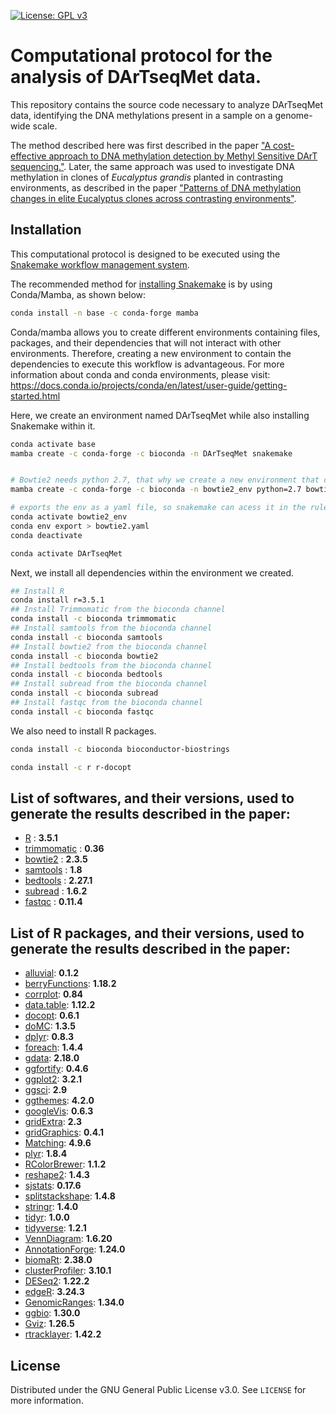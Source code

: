 [![License: GPL v3](https://img.shields.io/badge/License-GPLv3-blue.svg)](https://www.gnu.org/licenses/gpl-3.0)

# Computational protocol for the analysis of DArTseqMet data.

This repository contains the source code necessary to analyze DArTseqMet data, identifying the DNA methylations present in a sample on a genome-wide scale.

The method described here was first described in the paper ["A cost-effective approach to DNA methylation detection by Methyl Sensitive DArT sequencing."](https://doi.org/10.6084/m9.figshare.10305431). Later, the same approach was used to investigate DNA methylation in clones of _Eucalyptus grandis_ planted in contrasting environments, as described in the paper ["Patterns of DNA methylation changes in elite Eucalyptus clones across contrasting environments"](https://doi.org/10.1016/j.foreco.2020.118319).

## Installation

This computational protocol is designed to be executed using the [Snakemake workflow management system](https://snakemake.readthedocs.io/en/stable/).

The recommended method for [installing Snakemake](https://snakemake.readthedocs.io/en/stable/getting_started/installation.html) is by using Conda/Mamba, as shown below:

```sh
conda install -n base -c conda-forge mamba
```

Conda/mamba allows you to create different environments containing files, packages, and their dependencies that will not interact with other environments. Therefore, creating a new environment to contain the dependencies to execute this workflow is advantageous. For more information about conda and conda environments, please visit: https://docs.conda.io/projects/conda/en/latest/user-guide/getting-started.html

Here, we create an environment named DArTseqMet while also installing Snakemake within it.

```sh
conda activate base
mamba create -c conda-forge -c bioconda -n DArTseqMet snakemake


# Bowtie2 needs python 2.7, that why we create a new environment that can be used by snakemake later
mamba create -c conda-forge -c bioconda -n bowtie2_env python=2.7 bowtie2

# exports the env as a yaml file, so snakemake can acess it in the rules where python2.7 and bowtie2 are required
conda activate bowtie2_env
conda env export > bowtie2.yaml
conda deactivate
```


```sh
conda activate DArTseqMet
```

Next, we install all dependencies within the environment we created.

```sh
## Install R
conda install r=3.5.1
## Install Trimmomatic from the bioconda channel
conda install -c bioconda trimmomatic
## Install samtools from the bioconda channel
conda install -c bioconda samtools
## Install bowtie2 from the bioconda channel
conda install -c bioconda bowtie2
## Install bedtools from the bioconda channel
conda install -c bioconda bedtools
## Install subread from the bioconda channel
conda install -c bioconda subread
## Install fastqc from the bioconda channel
conda install -c bioconda fastqc
```

We also need to install R packages.

```sh
conda install -c bioconda bioconductor-biostrings

conda install -c r r-docopt
```

## List of softwares, and their versions, used to generate the results described in the paper:

* [R](https://cran.r-project.org/) : **3.5.1**  
* [trimmomatic](http://www.usadellab.org/cms/?page=trimmomatic) : **0.36**  
* [bowtie2](http://bowtie-bio.sourceforge.net/bowtie2/index.shtml) : **2.3.5**  
* [samtools](http://samtools.sourceforge.net/) : **1.8**  
* [bedtools](https://bedtools.readthedocs.io/en/latest/) : **2.27.1**  
* [subread](http://subread.sourceforge.net/) : **1.6.2**  
* [fastqc](https://www.bioinformatics.babraham.ac.uk/projects/fastqc/) : **0.11.4**  

## List of R packages, and their versions, used to generate the results described in the paper:

* [alluvial](https://cran.r-project.org/web/packages/alluvial/index.html): **0.1.2**  
* [berryFunctions](https://cran.r-project.org/web/packages/berryFunctions/index.html): **1.18.2**  
* [corrplot](https://cran.r-project.org/web/packages/corrplot/index.html): **0.84**  
* [data.table](https://cran.r-project.org/web/packages/data.table/index.html): **1.12.2**  
* [docopt](https://cran.r-project.org/web/packages/docopt/index.html): **0.6.1**  
* [doMC](https://cran.r-project.org/web/packages/doMC/index.html): **1.3.5**  
* [dplyr](https://cran.r-project.org/web/packages/dplyr/index.html): **0.8.3**  
* [foreach](https://cran.r-project.org/web/packages/foreach/index.html): **1.4.4**  
* [gdata](https://cran.r-project.org/web/packages/gdata/index.html): **2.18.0**  
* [ggfortify](https://cran.r-project.org/web/packages/ggfortify/index.html): **0.4.6**  
* [ggplot2](https://cran.r-project.org/web/packages/ggplot2/index.html): **3.2.1**  
* [ggsci](https://cran.r-project.org/web/packages/ggsci/index.html): **2.9**  
* [ggthemes](https://cran.r-project.org/web/packages/ggthemes/index.html): **4.2.0**  
* [googleVis](https://cran.r-project.org/web/packages/googleVis/index.html): **0.6.3**  
* [gridExtra](https://cran.r-project.org/web/packages/gridExtra/index.html): **2.3**  
* [gridGraphics](https://cran.r-project.org/web/packages/gridGraphics/index.html): **0.4.1**  
* [Matching](https://cran.r-project.org/web/packages/Matching/index.html): **4.9.6**  
* [plyr](https://cran.r-project.org/web/packages/plyr/index.html): **1.8.4**  
* [RColorBrewer](https://cran.r-project.org/web/packages/RColorBrewer/index.html): **1.1.2**  
* [reshape2](https://cran.r-project.org/web/packages/reshape2/index.html): **1.4.3**  
* [sjstats](https://cran.r-project.org/web/packages/sjstats/index.html): **0.17.6**  
* [splitstackshape](https://cran.r-project.org/web/packages/splitstackshape/index.html): **1.4.8**  
* [stringr](https://cran.r-project.org/web/packages/stringr/index.html): **1.4.0**  
* [tidyr](https://cran.r-project.org/web/packages/tidyr/index.html): **1.0.0**  
* [tidyverse](https://cran.r-project.org/web/packages/tidyverse/index.html): **1.2.1**  
* [VennDiagram](https://cran.r-project.org/web/packages/VennDiagram/index.html): **1.6.20**  
* [AnnotationForge](https://bioconductor.org/packages/release/bioc/html/AnnotationForge.html): **1.24.0**  
* [biomaRt](https://bioconductor.org/packages/release/bioc/html/biomaRt.html): **2.38.0**  
* [clusterProfiler](http://bioconductor.org/packages/release/bioc/html/clusterProfiler.html): **3.10.1**  
* [DESeq2](https://bioconductor.org/packages/release/bioc/html/DESeq2.html): **1.22.2**  
* [edgeR](https://bioconductor.org/packages/release/bioc/html/edgeR.html): **3.24.3**  
* [GenomicRanges](https://bioconductor.org/packages/release/bioc/html/GenomicRanges.html): **1.34.0**  
* [ggbio](https://bioconductor.org/packages/release/bioc/html/ggbio.html): **1.30.0**  
* [Gviz](https://bioconductor.org/packages/release/bioc/html/Gviz.html): **1.26.5**  
* [rtracklayer](https://bioconductor.org/packages/release/bioc/html/rtracklayer.html): **1.42.2**  



<!-- LICENSE -->
## License

Distributed under the GNU General Public License v3.0. See `LICENSE` for more information.